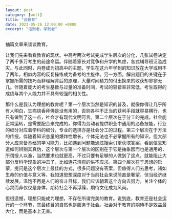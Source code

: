```yaml
---
layout: post
category: [well]
title: "谈教育"
date: 2023-05-26 12:00:00 +0800
excerpt: "活到老，学到老"
---
```


抽篇文章来谈谈教育。

让我们先来看看教育的现状。中高考两次考试完成学生层次的分化，几张试卷决定了两千多万考生的前途命运。伴随着家长对竞争和升学的焦虑，各式辅导班泛滥成灾。与此同时，内卷成为初高中的主题，学生在这六年学到的知识放在大学或用不了两年，相似内容的反复操练成为备考的主旋律。另一方面，解出题目的关键在于掌握所需的技巧而非理解背后的原理，大量时间精力的付出换来的收获却寥寥无几。伴随着庞大的考生基数与过量的准备时间，考试的容错率非常低，考生取得的成绩与其个人能力并不具有较强的相关性。

那什么是我认为理想的教育呢？第一个层次当然是知识的普及，就像你得让几乎所有人明白，生病烧香拜佛是没有用的，否则各种不正当的获利手段就容易横行，也只有做到了这一点，社会才有现代文明可言。第二个层次在于分工的完成，社会能正常运转，是需要配合来完成的，你得为劳动者提供职业中通用的必备技能，行业的细分对应着学科的细分，专业的选择亦是社会分工的过程。第三个层次在于方法的传授，伴随着知识总量的爆炸性增长，个体无法也不必掌握所有的知识，但大部分人应具备基础的学习能力，比如遇到问题能通过搜索引擎获取答案，看到信息知道如何辨别其真伪，这个层次与第一个层次的区别在于它是抽象因而也是通用的，所谓授人以渔，当然要求也就更高，不过只要有足够的人做到了这点，就能阻止大部分反科学现象的冲击了，比如连花清瘟的供不应求。第四个层次在于思想的启蒙，提问是这个层次上最佳的方式，很多问题没有答案，但值得人们去思考，诸如生命的价值与意义等，我知道思想深度对于当前社会来说简直是奢望，但当经济继续发展，温饱不再是人们的奋斗目标，我们应该朝着这个方向去努力，关注个体的心灵而非仅仅是身体，期待社会不再浮躁，期待文化成为风尚。

但很遗憾，理想只能成为理想，不存在所谓完美的教育。说到底，教育还是社会运行的一个环节，其最终目的自然也是服务于社会。社会对于教育的期待不是效益最大化，而是基本上无害。
